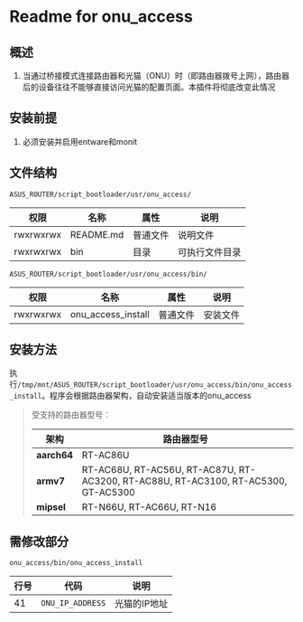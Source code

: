 # Readme for onu_access

## 概述

1. 当通过桥接模式连接路由器和光猫（ONU）时（即路由器拨号上网），路由器后的设备往往不能够直接访问光猫的配置页面。本插件将彻底改变此情况

## 安装前提

1. 必须安装并启用entware和monit

## 文件结构

`ASUS_ROUTER/script_bootloader/usr/onu_access/`

| 权限      | 名称      | 属性     | 说明           |
| --------- | --------- | -------- | -------------- |
| rwxrwxrwx | README.md | 普通文件 | 说明文件       |
| rwxrwxrwx | bin       | 目录     | 可执行文件目录 |

`ASUS_ROUTER/script_bootloader/usr/onu_access/bin/`

| 权限      | 名称               | 属性     | 说明     |
| --------- | ------------------ | -------- | -------- |
| rwxrwxrwx | onu_access_install | 普通文件 | 安装文件 |

## 安装方法

执行`/tmp/mnt/ASUS_ROUTER/script_bootloader/usr/onu_access/bin/onu_access_install`。程序会根据路由器架构，自动安装适当版本的onu_access

   > 受支持的路由器型号：
   >
   > | 架构        | 路由器型号                                                                         |
   > | ----------- | ---------------------------------------------------------------------------------- |
   > | **aarch64** | RT-AC86U                                                                           |
   > | **armv7**   | RT-AC68U, RT-AC56U, RT-AC87U, RT-AC3200, RT-AC88U, RT-AC3100, RT-AC5300, GT-AC5300 |
   > | **mipsel**  | RT-N66U, RT-AC66U, RT-N16                                                          |

## 需修改部分

`onu_access/bin/onu_access_install`

| 行号 | 代码             | 说明         |
| ---- | ---------------- | ------------ |
| 41   | `ONU_IP_ADDRESS` | 光猫的IP地址 |